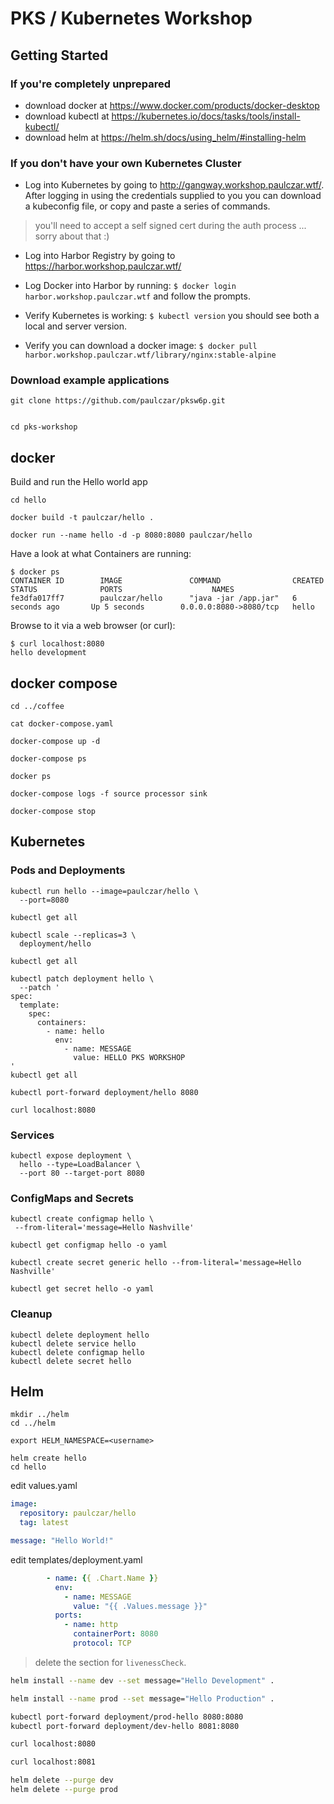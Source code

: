 # PKS / Kubernetes Workshop

## Getting Started

### If you're completely unprepared

* download docker at https://www.docker.com/products/docker-desktop
* download kubectl at https://kubernetes.io/docs/tasks/tools/install-kubectl/
* download helm at https://helm.sh/docs/using_helm/#installing-helm

### If you don't have your own Kubernetes Cluster

* Log into Kubernetes by going to http://gangway.workshop.paulczar.wtf/.  After logging in using the credentials supplied to you you can download a kubeconfig file, or copy and paste a series of commands.

> you'll need to accept a self signed cert during the auth process ... sorry about that :)

* Log into Harbor Registry by going to https://harbor.workshop.paulczar.wtf/

* Log Docker into Harbor by running:  `$ docker login harbor.workshop.paulczar.wtf` and follow the prompts.

* Verify Kubernetes is working:  `$ kubectl version` you should see both a local and server version.

* Verify you can download a docker image: `$ docker pull harbor.workshop.paulczar.wtf/library/nginx:stable-alpine`

### Download example applications

    git clone https://github.com/paulczar/pksw6p.git


    cd pks-workshop

## docker

Build and run the Hello world app

    cd hello

    docker build -t paulczar/hello .

    docker run --name hello -d -p 8080:8080 paulczar/hello

Have a look at what Containers are running:

```console
$ docker ps
CONTAINER ID        IMAGE               COMMAND                CREATED             STATUS              PORTS                    NAMES
fe3dfa017ff7        paulczar/hello      "java -jar /app.jar"   6 seconds ago       Up 5 seconds        0.0.0.0:8080->8080/tcp   hello
```

Browse to it via a web browser (or curl):

```
$ curl localhost:8080
hello development
```

## docker compose

```
cd ../coffee

cat docker-compose.yaml

docker-compose up -d

docker-compose ps

docker ps

docker-compose logs -f source processor sink

docker-compose stop
```

## Kubernetes

### Pods and Deployments

    kubectl run hello --image=paulczar/hello \
      --port=8080

    kubectl get all

    kubectl scale --replicas=3 \
      deployment/hello

    kubectl get all

    kubectl patch deployment hello \
      --patch '
    spec:
      template:
        spec:
          containers:
            - name: hello
              env:
                - name: MESSAGE
                  value: HELLO PKS WORKSHOP
    '
    kubectl get all

    kubectl port-forward deployment/hello 8080

    curl localhost:8080

### Services

    kubectl expose deployment \
      hello --type=LoadBalancer \
      --port 80 --target-port 8080

### ConfigMaps and Secrets

    kubectl create configmap hello \
     --from-literal='message=Hello Nashville'

    kubectl get configmap hello -o yaml

    kubectl create secret generic hello --from-literal='message=Hello Nashville'

    kubectl get secret hello -o yaml

### Cleanup
    kubectl delete deployment hello
    kubectl delete service hello
    kubectl delete configmap hello
    kubectl delete secret hello

## Helm

    mkdir ../helm
    cd ../helm

    export HELM_NAMESPACE=<username>

    helm create hello
    cd hello

edit values.yaml

```yaml
image:
  repository: paulczar/hello
  tag: latest

message: "Hello World!"
```

edit templates/deployment.yaml

```yaml
        - name: {{ .Chart.Name }}
          env:
            - name: MESSAGE
              value: "{{ .Values.message }}"
          ports:
            - name: http
              containerPort: 8080
              protocol: TCP
```

> delete the section for `livenessCheck`.

```bash
helm install --name dev --set message="Hello Development" .

helm install --name prod --set message="Hello Production" .

kubectl port-forward deployment/prod-hello 8080:8080
kubectl port-forward deployment/dev-hello 8081:8080

curl localhost:8080

curl localhost:8081

helm delete --purge dev
helm delete --purge prod
```
